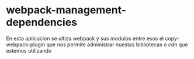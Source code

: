# webpack-management-dependencies
En esta aplicacion se ultiza webpack y sus modulos entre esos el copy-webpack-plugin que nos permite administrar nuestas bibliotecas o cdn que estemos utilizando

